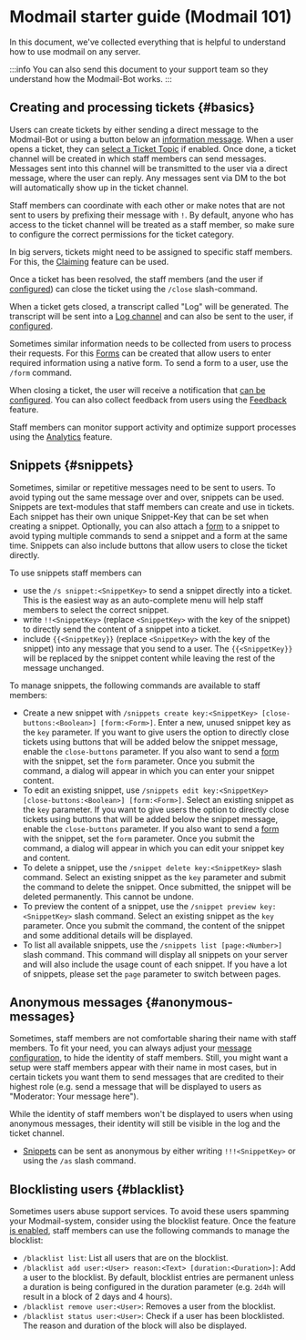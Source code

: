 # Modmail starter guide (Modmail 101)

In this document, we've collected everything that is helpful to understand how to use modmail on any server.

:::info
You can also send this document to your support team so they understand how the Modmail-Bot works.
:::

## Creating and processing tickets {#basics}

Users can create tickets by either sending a direct message to the Modmail-Bot or using a button below
an [information message](./configuration/modmail-info). When a user opens a ticket, they
can [select a Ticket Topic](./advanced-features/ticket-topics) if enabled. Once done, a ticket channel will be created
in which staff members can send messages. Messages sent into this channel will be transmitted to the user via a direct
message, where the user can reply. Any messages sent via DM to the bot will automatically show up in the ticket channel.

Staff members can coordinate with each other or make notes that are not sent to users by prefixing their message with
`!`. By default, anyone who has access to the ticket channel will be treated as a staff member, so make sure to
configure the correct permissions for the ticket category.

In big servers, tickets might need to be assigned to specific staff members. For this,
the [Claiming](./advanced-features/ticket-claiming) feature can be used.

Once a ticket has been resolved, the staff members (and the user if [configured](./configuration/ticket-close)) can
close the ticket using the `/close` slash-command.

When a ticket gets closed, a transcript called "Log" will be generated. The transcript will be sent into
a [Log channel](./configuration/bot-configuration) and can also be sent to the user,
if [configured](./configuration/ticket-close).

Sometimes similar information needs to be collected from users to process their requests. For
this [Forms](./advanced-features/forms) can be created that allow users to enter required information using a native
form. To send a form to a user, use the `/form` command.

When closing a ticket, the user will receive a notification that [can be configured](./configuration/bot-configuration).
You can also collect feedback from users using the [Feedback](./advanced-features/support-feedback) feature.

Staff members can monitor support activity and optimize support processes using
the [Analytics](./advanced-features/analytics) feature.

## Snippets {#snippets}

Sometimes, similar or repetitive messages need to be sent to users. To avoid typing out the same message over and over,
snippets can be used. Snippets are text-modules that staff members can create and use in tickets. Each snippet has their
own unique Snippet-Key that can be set when creating a snippet. Optionally, you can also attach
a [form](./advanced-features/forms) to a snippet to avoid typing multiple commands to send a snippet and a form at the
same time. Snippets can also include buttons that allow users to close the ticket directly.

<SlashCommandExplanation />

To use snippets staff members can

* use the `/s snippet:<SnippetKey>` to send a snippet directly into a ticket. This is the easiest way as an
  auto-complete menu will help staff members to select the correct snippet.
* write `!!<SnippetKey>` (replace `<SnippetKey>` with the key of the snippet) to directly send the content of a snippet
  into a ticket.
* include `{{<SnippetKey}}` (replace `<SnippetKey>` with the key of the snippet) into any message that you send to a
  user. The `{{<SnippetKey}}` will be replaced by the snippet content while leaving the rest of the message unchanged.

To manage snippets, the following commands are available to staff members:

* Create a new snippet with `/snippets create key:<SnippetKey> [close-buttons:<Boolean>] [form:<Form>]`. Enter a new,
  unused snippet key as the `key` parameter. If you want to give users the option to directly close tickets using
  buttons that will be added below the snippet message, enable the `close-buttons` parameter. If you also want to send
  a [form](./advanced-features/forms) with the snippet, set the `form` parameter. Once you submit the command, a dialog
  will appear in which you can enter your snippet content.
* To edit an existing snippet, use `/snippets edit key:<SnippetKey> [close-buttons:<Boolean>] [form:<Form>]`. Select an
  existing snippet as the `key` parameter. If you want to give users the option to directly close tickets using
  buttons that will be added below the snippet message, enable the `close-buttons` parameter. If you also want to send
  a [form](./advanced-features/forms) with the snippet, set the `form` parameter. Once you submit the command, a dialog
  will appear in which you can edit your snippet key and content.
* To delete a snippet, use the `/snippet delete key:<SnippetKey>` slash command. Select an existing snippet as the `key`
  parameter and submit the command to delete the snippet. Once submitted, the snippet will be deleted permanently. This
  cannot be undone.
* To preview the content of a snippet, use the `/snippet preview key:<SnippetKey>` slash command. Select an existing
  snippet as the `key` parameter. Once you submit the command, the content of the snippet and some additional details
  will be displayed.
* To list all available snippets, use the `/snippets list [page:<Number>]` slash command. This command will display all
  snippets on your server and will also include the usage count of each snippet. If you have a lot of snippets, please
  set the `page` parameter to switch between pages.

## Anonymous messages {#anonymous-messages}

Sometimes, staff members are not comfortable sharing their name with staff members. To fit your need, you can always
adjust
your [message configuration](./configuration/advanced-messaging), to hide the identity of staff members. Still, you
might want a setup were staff members appear with their name in most cases, but in certain tickets you want them to send
messages that are credited to their highest role (e.g. send a message that will be displayed to users as "Moderator:
Your message here").

While the identity of staff members won't be displayed to users when using anonymous messages, their identity will still
be visible in the log and the ticket channel.

* [Snippets](#snippets) can be sent as anonymous by either writing `!!!<SnippetKey>` or using the `/as` slash command.

## Blocklisting users {#blacklist}

Sometimes users abuse support services. To avoid these users spamming your Modmail-system, consider using the blocklist
feature. Once the feature [is enabled](./configuration/bot-configuration), staff members can use the following commands
to manage the blocklist:

<SlashCommandExplanation />

* `/blacklist list`: List all users that are on the blocklist.
* `/blacklist add user:<User> reason:<Text> [duration:<Duration>]`: Add a user to the blocklist. By default, blocklist
  entries are permanent unless a duration is being configured in the duration parameter (e.g. `2d4h` will result in a
  block of 2 days and 4 hours).
* `/blacklist remove user:<User>`: Removes a user from the blocklist.
* `/blacklist status user:<User>`: Check if a user has been blocklisted. The reason and duration of the block will also
  be displayed.